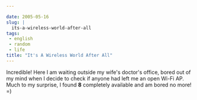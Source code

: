 ```yaml
---

date: 2005-05-16
slug: |
  its-a-wireless-world-after-all
tags:
 - english
 - random
 - life
title: "It's A Wireless World After All"
---
```


Incredible! Here I am waiting outside my wife's doctor's office, bored
out of my mind when I decide to check if anyone had left me an open
Wi-Fi AP. Much to my surprise, I found **8** completely available and am
bored no more! =)
